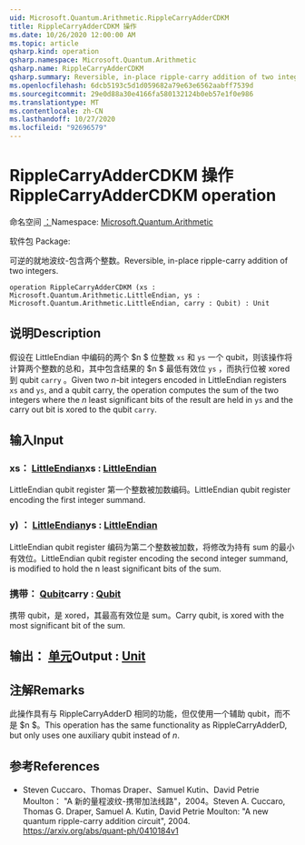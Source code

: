 ```yaml
---
uid: Microsoft.Quantum.Arithmetic.RippleCarryAdderCDKM
title: RippleCarryAdderCDKM 操作
ms.date: 10/26/2020 12:00:00 AM
ms.topic: article
qsharp.kind: operation
qsharp.namespace: Microsoft.Quantum.Arithmetic
qsharp.name: RippleCarryAdderCDKM
qsharp.summary: Reversible, in-place ripple-carry addition of two integers.
ms.openlocfilehash: 6dcb5193c5d1d059682a79e63e6562aabff7539d
ms.sourcegitcommit: 29e0d88a30e4166fa580132124b0eb57e1f0e986
ms.translationtype: MT
ms.contentlocale: zh-CN
ms.lasthandoff: 10/27/2020
ms.locfileid: "92696579"
---
```

# <a name="ripplecarryaddercdkm-operation"></a><span data-ttu-id="a4d06-102">RippleCarryAdderCDKM 操作</span><span class="sxs-lookup"><span data-stu-id="a4d06-102">RippleCarryAdderCDKM operation</span></span>

<span data-ttu-id="a4d06-103">命名空间 [：](xref:Microsoft.Quantum.Arithmetic)</span><span class="sxs-lookup"><span data-stu-id="a4d06-103">Namespace: [Microsoft.Quantum.Arithmetic](xref:Microsoft.Quantum.Arithmetic)</span></span>

<span data-ttu-id="a4d06-104">软件包 [](https://nuget.org/packages/)</span><span class="sxs-lookup"><span data-stu-id="a4d06-104">Package: [](https://nuget.org/packages/)</span></span>


<span data-ttu-id="a4d06-105">可逆的就地波纹-包含两个整数。</span><span class="sxs-lookup"><span data-stu-id="a4d06-105">Reversible, in-place ripple-carry addition of two integers.</span></span>

```qsharp
operation RippleCarryAdderCDKM (xs : Microsoft.Quantum.Arithmetic.LittleEndian, ys : Microsoft.Quantum.Arithmetic.LittleEndian, carry : Qubit) : Unit
```


## <a name="description"></a><span data-ttu-id="a4d06-106">说明</span><span class="sxs-lookup"><span data-stu-id="a4d06-106">Description</span></span>

<span data-ttu-id="a4d06-107">假设在 LittleEndian 中编码的两个 $n $ 位整数 `xs` 和 `ys` 一个 qubit，则该操作将计算两个整数的总和，其中包含结果的 $n $ 最低有效位 `ys` ，而执行位被 xored 到 qubit `carry` 。</span><span class="sxs-lookup"><span data-stu-id="a4d06-107">Given two $n$-bit integers encoded in LittleEndian registers `xs` and `ys`, and a qubit carry, the operation computes the sum of the two integers where the $n$ least significant bits of the result are held in `ys` and the carry out bit is xored to the qubit `carry`.</span></span>

## <a name="input"></a><span data-ttu-id="a4d06-108">输入</span><span class="sxs-lookup"><span data-stu-id="a4d06-108">Input</span></span>

### <a name="xs--littleendian"></a><span data-ttu-id="a4d06-109">xs： [LittleEndian](xref:Microsoft.Quantum.Arithmetic.LittleEndian)</span><span class="sxs-lookup"><span data-stu-id="a4d06-109">xs : [LittleEndian](xref:Microsoft.Quantum.Arithmetic.LittleEndian)</span></span>

<span data-ttu-id="a4d06-110">LittleEndian qubit register 第一个整数被加数编码。</span><span class="sxs-lookup"><span data-stu-id="a4d06-110">LittleEndian qubit register encoding the first integer summand.</span></span>


### <a name="ys--littleendian"></a><span data-ttu-id="a4d06-111">y) ： [LittleEndian](xref:Microsoft.Quantum.Arithmetic.LittleEndian)</span><span class="sxs-lookup"><span data-stu-id="a4d06-111">ys : [LittleEndian](xref:Microsoft.Quantum.Arithmetic.LittleEndian)</span></span>

<span data-ttu-id="a4d06-112">LittleEndian qubit register 编码为第二个整数被加数，将修改为持有 sum 的最小有效位。</span><span class="sxs-lookup"><span data-stu-id="a4d06-112">LittleEndian qubit register encoding the second integer summand, is modified to hold the n least significant bits of the sum.</span></span>


### <a name="carry--qubit"></a><span data-ttu-id="a4d06-113">携带： [Qubit](xref:microsoft.quantum.lang-ref.qubit)</span><span class="sxs-lookup"><span data-stu-id="a4d06-113">carry : [Qubit](xref:microsoft.quantum.lang-ref.qubit)</span></span>

<span data-ttu-id="a4d06-114">携带 qubit，是 xored，其最高有效位是 sum。</span><span class="sxs-lookup"><span data-stu-id="a4d06-114">Carry qubit, is xored with the most significant bit of the sum.</span></span>



## <a name="output--unit"></a><span data-ttu-id="a4d06-115">输出： [单元](xref:microsoft.quantum.lang-ref.unit)</span><span class="sxs-lookup"><span data-stu-id="a4d06-115">Output : [Unit](xref:microsoft.quantum.lang-ref.unit)</span></span>



## <a name="remarks"></a><span data-ttu-id="a4d06-116">注解</span><span class="sxs-lookup"><span data-stu-id="a4d06-116">Remarks</span></span>

<span data-ttu-id="a4d06-117">此操作具有与 RippleCarryAdderD 相同的功能，但仅使用一个辅助 qubit，而不是 $n $。</span><span class="sxs-lookup"><span data-stu-id="a4d06-117">This operation has the same functionality as RippleCarryAdderD, but only uses one auxiliary qubit instead of $n$.</span></span>

## <a name="references"></a><span data-ttu-id="a4d06-118">参考</span><span class="sxs-lookup"><span data-stu-id="a4d06-118">References</span></span>

- <span data-ttu-id="a4d06-119">Steven Cuccaro、Thomas Draper、Samuel Kutin、David Petrie Moulton： "A 新的量程波纹-携带加法线路"，2004。</span><span class="sxs-lookup"><span data-stu-id="a4d06-119">Steven A. Cuccaro, Thomas G. Draper, Samuel A. Kutin, David Petrie Moulton: "A new quantum ripple-carry addition circuit", 2004.</span></span>
  https://arxiv.org/abs/quant-ph/0410184v1
